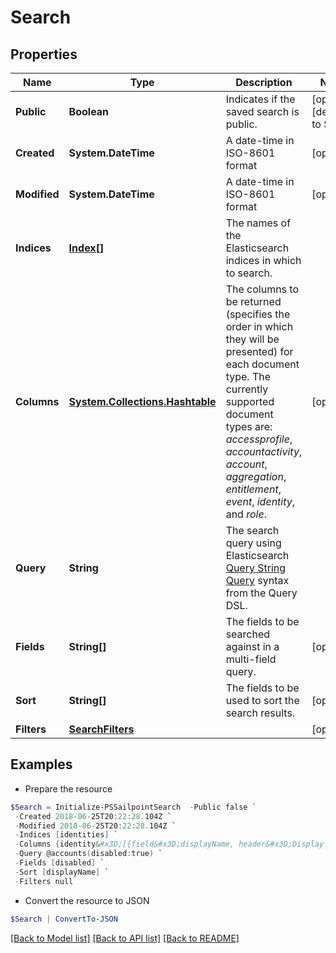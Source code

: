 # Search
## Properties

Name | Type | Description | Notes
------------ | ------------- | ------------- | -------------
**Public** | **Boolean** | Indicates if the saved search is public.  | [optional] [default to $false]
**Created** | **System.DateTime** | A date-time in ISO-8601 format | [optional] 
**Modified** | **System.DateTime** | A date-time in ISO-8601 format | [optional] 
**Indices** | [**Index[]**](Index.md) | The names of the Elasticsearch indices in which to search.  | 
**Columns** | [**System.Collections.Hashtable**](Array.md) | The columns to be returned (specifies the order in which they will be presented) for each document type.  The currently supported document types are: _accessprofile_, _accountactivity_, _account_, _aggregation_, _entitlement_, _event_, _identity_, and _role_.  | [optional] 
**Query** | **String** | The search query using Elasticsearch [Query String Query](https://www.elastic.co/guide/en/elasticsearch/reference/5.2/query-dsl-query-string-query.html#query-string) syntax from the Query DSL.  | 
**Fields** | **String[]** | The fields to be searched against in a multi-field query.  | [optional] 
**Sort** | **String[]** | The fields to be used to sort the search results.  | [optional] 
**Filters** | [**SearchFilters**](SearchFilters.md) |  | [optional] 

## Examples

- Prepare the resource
```powershell
$Search = Initialize-PSSailpointSearch  -Public false `
 -Created 2018-06-25T20:22:28.104Z `
 -Modified 2018-06-25T20:22:28.104Z `
 -Indices [identities] `
 -Columns {identity&#x3D;[{field&#x3D;displayName, header&#x3D;Display Name}, {field&#x3D;e-mail, header&#x3D;Work Email}]} `
 -Query @accounts(disabled:true) `
 -Fields [disabled] `
 -Sort [displayName] `
 -Filters null
```

- Convert the resource to JSON
```powershell
$Search | ConvertTo-JSON
```

[[Back to Model list]](../README.md#documentation-for-models) [[Back to API list]](../README.md#documentation-for-api-endpoints) [[Back to README]](../README.md)

